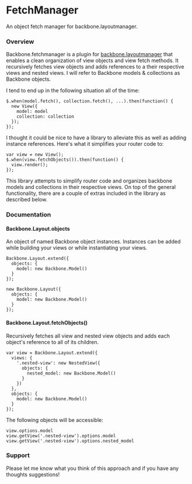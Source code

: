 FetchManager
=====================

An object fetch manager for backbone.layoutmanager.

### Overview

Backbone.fetchmanager is a plugin for [backbone.layoutmanager](https://github.com/tbranyen/backbone.layoutmanager) that enables a clean organization of view objects and view fetch methods. It recursively fetches view objects and adds references to a their respective views and nested views. I will refer to Backbone models &amp; collections as Backbone objects.

I tend to end up in the following situation all of the time:

```
$.when(model.fetch(), collection.fetch(), ...).then(function() {
  new View({
    model: model
    collection: collection
  });
});
```
I thought it could be nice to have a library to alleviate this as well as adding instance references. Here's what it simplifies your router code to:
```
var view = new View();
$.when(view.fetchObjects()).then(function() { 
  view.render();
});
```
This library attempts to simplify router code and organizes backbone models and collections in their respective views. On top of the general functionality, there are a couple of extras included in the library as described below.

### Documentation

#### Backbone.Layout.objects
An object of named Backbone object instances. Instances can be added while building your views or while instantiating your views.

```
Backbone.Layout.extend({
  objects: {
    model: new Backbone.Model()
  }
});

new Backbone.Layout({
  objects: {
    model: new Backbone.Model()
  }
});
```


#### Backbone.Layout.fetchObjects()
Recursively fetches all view and nested view objects and adds each object's reference to all of its children.

```
var view = Backbone.Layout.extend({
  views: {
    '.nested-view': new NestedView({
      objects: {
        nested_model: new Backbone.Model()
      }
    })
  },
  objects: {
    model: new Backbone.Model()
  }
});
```
The following objects will be accessible:
```
view.options.model
view.getView('.nested-view').options.model
view.getView('.nested-view').options.nested_model
```

### Support
Please let me know what you think of this approach and if you have any thoughts suggestions!
